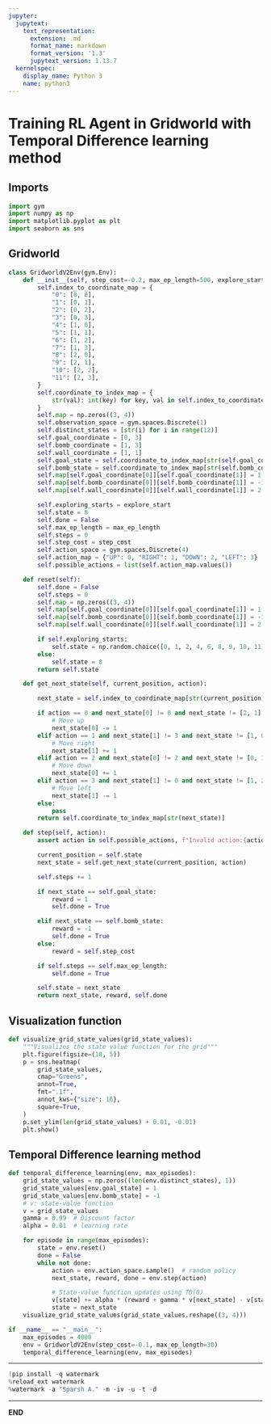 ```yaml
---
jupyter:
  jupytext:
    text_representation:
      extension: .md
      format_name: markdown
      format_version: '1.3'
      jupytext_version: 1.13.7
  kernelspec:
    display_name: Python 3
    name: python3
---
```


<!-- #region id="bmIy05Cqwt3X" -->
# Training RL Agent in Gridworld with Temporal Difference learning method
<!-- #endregion -->

<!-- #region id="CeesDf_Xupst" -->
## Imports
<!-- #endregion -->

```python id="qCl7x_aFuhxe"
import gym
import numpy as np
import matplotlib.pyplot as plt
import seaborn as sns
```

<!-- #region id="tR76MDYoujcE" -->
## Gridworld
<!-- #endregion -->

```python id="PTl1sTu6ujZe"
class GridworldV2Env(gym.Env):
    def __init__(self, step_cost=-0.2, max_ep_length=500, explore_start=False):
        self.index_to_coordinate_map = {
            "0": [0, 0],
            "1": [0, 1],
            "2": [0, 2],
            "3": [0, 3],
            "4": [1, 0],
            "5": [1, 1],
            "6": [1, 2],
            "7": [1, 3],
            "8": [2, 0],
            "9": [2, 1],
            "10": [2, 2],
            "11": [2, 3],
        }
        self.coordinate_to_index_map = {
            str(val): int(key) for key, val in self.index_to_coordinate_map.items()
        }
        self.map = np.zeros((3, 4))
        self.observation_space = gym.spaces.Discrete(1)
        self.distinct_states = [str(i) for i in range(12)]
        self.goal_coordinate = [0, 3]
        self.bomb_coordinate = [1, 3]
        self.wall_coordinate = [1, 1]
        self.goal_state = self.coordinate_to_index_map[str(self.goal_coordinate)]  # 3
        self.bomb_state = self.coordinate_to_index_map[str(self.bomb_coordinate)]  # 7
        self.map[self.goal_coordinate[0]][self.goal_coordinate[1]] = 1
        self.map[self.bomb_coordinate[0]][self.bomb_coordinate[1]] = -1
        self.map[self.wall_coordinate[0]][self.wall_coordinate[1]] = 2

        self.exploring_starts = explore_start
        self.state = 8
        self.done = False
        self.max_ep_length = max_ep_length
        self.steps = 0
        self.step_cost = step_cost
        self.action_space = gym.spaces.Discrete(4)
        self.action_map = {"UP": 0, "RIGHT": 1, "DOWN": 2, "LEFT": 3}
        self.possible_actions = list(self.action_map.values())

    def reset(self):
        self.done = False
        self.steps = 0
        self.map = np.zeros((3, 4))
        self.map[self.goal_coordinate[0]][self.goal_coordinate[1]] = 1
        self.map[self.bomb_coordinate[0]][self.bomb_coordinate[1]] = -1
        self.map[self.wall_coordinate[0]][self.wall_coordinate[1]] = 2

        if self.exploring_starts:
            self.state = np.random.choice([0, 1, 2, 4, 6, 8, 9, 10, 11])
        else:
            self.state = 8
        return self.state

    def get_next_state(self, current_position, action):

        next_state = self.index_to_coordinate_map[str(current_position)].copy()

        if action == 0 and next_state[0] != 0 and next_state != [2, 1]:
            # Move up
            next_state[0] -= 1
        elif action == 1 and next_state[1] != 3 and next_state != [1, 0]:
            # Move right
            next_state[1] += 1
        elif action == 2 and next_state[0] != 2 and next_state != [0, 1]:
            # Move down
            next_state[0] += 1
        elif action == 3 and next_state[1] != 0 and next_state != [1, 2]:
            # Move left
            next_state[1] -= 1
        else:
            pass
        return self.coordinate_to_index_map[str(next_state)]

    def step(self, action):
        assert action in self.possible_actions, f"Invalid action:{action}"

        current_position = self.state
        next_state = self.get_next_state(current_position, action)

        self.steps += 1

        if next_state == self.goal_state:
            reward = 1
            self.done = True

        elif next_state == self.bomb_state:
            reward = -1
            self.done = True
        else:
            reward = self.step_cost

        if self.steps == self.max_ep_length:
            self.done = True

        self.state = next_state
        return next_state, reward, self.done
```

<!-- #region id="PMeLTRHPujWT" -->
## Visualization function
<!-- #endregion -->

```python id="4wfzk8Kiu28Q"
def visualize_grid_state_values(grid_state_values):
    """Visualizes the state value function for the grid"""
    plt.figure(figsize=(10, 5))
    p = sns.heatmap(
        grid_state_values,
        cmap="Greens",
        annot=True,
        fmt=".1f",
        annot_kws={"size": 16},
        square=True,
    )
    p.set_ylim(len(grid_state_values) + 0.01, -0.01)
    plt.show()
```

<!-- #region id="JrwdkXQwu3tM" -->
## Temporal Difference learning method
<!-- #endregion -->

```python id="2dlmJ4BAu76v"
def temporal_difference_learning(env, max_episodes):
    grid_state_values = np.zeros((len(env.distinct_states), 1))
    grid_state_values[env.goal_state] = 1
    grid_state_values[env.bomb_state] = -1
    # v: state-value function
    v = grid_state_values
    gamma = 0.99  # Discount factor
    alpha = 0.01  # learning rate

    for episode in range(max_episodes):
        state = env.reset()
        done = False
        while not done:
            action = env.action_space.sample()  # random policy
            next_state, reward, done = env.step(action)

            # State-value function updates using TD(0)
            v[state] += alpha * (reward + gamma * v[next_state] - v[state])
            state = next_state
    visualize_grid_state_values(grid_state_values.reshape((3, 4)))
```

```python colab={"base_uri": "https://localhost:8080/", "height": 324} id="6ecXS55wu-r6" executionInfo={"status": "ok", "timestamp": 1638441777337, "user_tz": -330, "elapsed": 1941, "user": {"displayName": "Sparsh Agarwal", "photoUrl": "https://lh3.googleusercontent.com/a/default-user=s64", "userId": "13037694610922482904"}} outputId="02df2eda-3cce-4977-888d-e0c681f7638f"
if __name__ == "__main__":
    max_episodes = 4000
    env = GridworldV2Env(step_cost=-0.1, max_ep_length=30)
    temporal_difference_learning(env, max_episodes)
```

<!-- #region id="6F1CvviNvf0U" -->
---
<!-- #endregion -->

```python colab={"base_uri": "https://localhost:8080/"} id="eY5_ri7ovC5d" executionInfo={"status": "ok", "timestamp": 1638441822532, "user_tz": -330, "elapsed": 3730, "user": {"displayName": "Sparsh Agarwal", "photoUrl": "https://lh3.googleusercontent.com/a/default-user=s64", "userId": "13037694610922482904"}} outputId="f3416f07-e18a-4b51-d436-2948f1f20495"
!pip install -q watermark
%reload_ext watermark
%watermark -a "Sparsh A." -m -iv -u -t -d
```

<!-- #region id="eQZmkNqovgsp" -->
---
<!-- #endregion -->

<!-- #region id="Jpw59lINviPG" -->
**END**
<!-- #endregion -->
